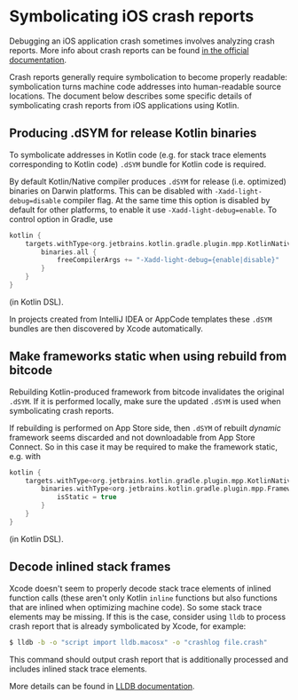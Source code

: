 # Symbolicating iOS crash reports

Debugging an iOS application crash sometimes involves analyzing crash reports.
More info about crash reports can be found
[in the official documentation](https://developer.apple.com/library/archive/technotes/tn2151/_index.html).

Crash reports generally require symbolication to become properly readable:
symbolication turns machine code addresses into human-readable source locations.
The document below describes some specific details of symbolicating crash reports
from iOS applications using Kotlin.

## Producing .dSYM for release Kotlin binaries

To symbolicate addresses in Kotlin code (e.g. for stack trace elements
corresponding to Kotlin code) `.dSYM` bundle for Kotlin code is required.

By default Kotlin/Native compiler produces `.dSYM` for release
(i.e. optimized) binaries on Darwin platforms. This can be disabled with `-Xadd-light-debug=disable`
compiler flag. At the same time this option is disabled by default for other platforms, to enable it use `-Xadd-light-debug=enable`.
To control option in Gradle, use

```kotlin
kotlin {
    targets.withType<org.jetbrains.kotlin.gradle.plugin.mpp.KotlinNativeTarget> {
        binaries.all {
            freeCompilerArgs += "-Xadd-light-debug={enable|disable}"
        }
    }
}
```

(in Kotlin DSL).

In projects created from IntelliJ IDEA or AppCode templates these `.dSYM` bundles
are then discovered by Xcode automatically.

## Make frameworks static when using rebuild from bitcode

Rebuilding Kotlin-produced framework from bitcode invalidates the original `.dSYM`.
If it is performed locally, make sure the updated `.dSYM` is used when symbolicating
crash reports.

If rebuilding is performed on App Store side, then `.dSYM` of rebuilt *dynamic* framework
seems discarded and not downloadable from App Store Connect.
So in this case it may be required to make the framework static, e.g. with

```kotlin
kotlin {
    targets.withType<org.jetbrains.kotlin.gradle.plugin.mpp.KotlinNativeTarget> {
        binaries.withType<org.jetbrains.kotlin.gradle.plugin.mpp.Framework> {
            isStatic = true
        }
    }
}
```

(in Kotlin DSL).

## Decode inlined stack frames

Xcode doesn't seem to properly decode stack trace elements of inlined function
calls (these aren't only Kotlin `inline` functions but also functions that are
inlined when optimizing machine code). So some stack trace elements may be
missing. If this is the case, consider using `lldb` to process crash report
that is already symbolicated by Xcode, for example:

```bash
$ lldb -b -o "script import lldb.macosx" -o "crashlog file.crash"
```

This command should output crash report that is additionally processed and
includes inlined stack trace elements.

More details can be found in [LLDB documentation](https://lldb.llvm.org/use/symbolication.html).
